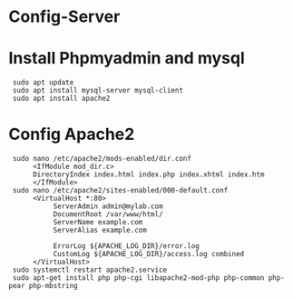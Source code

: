 # Config-Server

# Install Phpmyadmin and mysql
     sudo apt update
     sudo apt install mysql-server mysql-client
     sudo apt install apache2

# Config Apache2
     sudo nano /etc/apache2/mods-enabled/dir.conf
          <IfModule mod_dir.c>
          DirectoryIndex index.html index.php index.xhtml index.htm
          </IfModule>
     sudo nano /etc/apache2/sites-enabled/000-default.conf
          <VirtualHost *:80>
               ServerAdmin admin@mylab.com
               DocumentRoot /var/www/html/
               ServerName example.com
               ServerAlias example.com

               ErrorLog ${APACHE_LOG_DIR}/error.log
               CustomLog ${APACHE_LOG_DIR}/access.log combined
          </VirtualHost>
     sudo systemctl restart apache2.service
     sudo apt-get install php php-cgi libapache2-mod-php php-common php-pear php-mbstring
